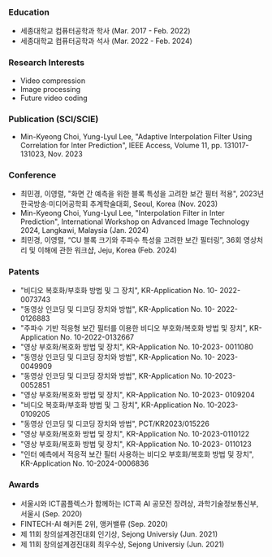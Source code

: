 ### Education
- 세종대학교 컴퓨터공학과 학사 (Mar. 2017 - Feb. 2022)
- 세종대학교 컴퓨터공학과 석사 (Mar. 2022 - Feb. 2024)

### Research Interests
- Video compression
- Image processing
- Future video coding

### Publication (SCI/SCIE)
- Min-Kyeong Choi, Yung-Lyul Lee, "Adaptive Interpolation Filter Using Correlation for Inter Prediction", IEEE Access, Volume 11, pp. 131017-131023, Nov. 2023

### Conference 
- 최민경, 이영렬, "화면 간 예측을 위한 블록 특성을 고려한 보간 필터 적용", 2023년 한국방송·미디어공학회 추계학술대회, Seoul, Korea (Nov. 2023)
- Min-Kyeong Choi, Yung-Lyul Lee, "Interpolation Filter in Inter Prediction", International Workshop on Advanced Image Technology 2024, Langkawi, Malaysia (Jan. 2024)
- 최민경, 이영렬, “CU 블록 크기와 주파수 특성을 고려한 보간 필터링”, 36회 영상처리 및 이해에 관한 워크샵, Jeju, Korea (Feb. 2024)

### Patents
- "비디오 복호화/부호화 방법 및 그 장치", KR-Application No. 10- 2022-0073743
- "동영상 인코딩 및 디코딩 장치와 방법", KR-Application No. 10- 2022-0126883
- "주파수 기반 적응형 보간 필터를 이용한 비디오 부호화/복호화 방법 및 장치", KR-Application No. 10-2022-0132667
- "영상 부호화/복호화 방법 및 장치", KR-Application No. 10-2023- 0011080
- "동영상 인코딩 및 디코딩 장치와 방법", KR-Application No. 10- 2023-0049909
- "동영상 인코딩 및 디코딩 장치와 방법", KR-Application No. 10-2023- 0052851
- "영상 부호화/복호화 방법 및 장치", KR-Application No. 10-2023- 0109204
- "비디오 복호화/부호화 방법 및 그 장치", KR-Application No. 10-2023-0109205
- "동영상 인코딩 및 디코딩 장치와 방법", PCT/KR2023/015226
- "영상 부호화/복호화 방법 및 장치", KR-Application No. 10-2023-0110122
- "영상 부호화/복호화 방법 및 장치", KR-Application No. 10-2023- 0110123
- "인터 예측에서 적응적 보간 필터 사용하는 비디오 부호화/복호화 방법 및 장치", KR-Application No. 10-2024-0006836

### Awards
- 서울시와 ICT콤플렉스가 함께하는 ICT콕 AI 공모전 장려상, 과학기술정보통신부, 서울시 (Sep. 2020)
- FINTECH-AI 해커톤 2위, 앵커밸류 (Sep. 2020)
- 제 11회 창의설계경진대회 인기상, Sejong Universiy (Jun. 2021)
- 제 11회 창의설계경진대회 최우수상, Sejong Universiy (Jun. 2021)
